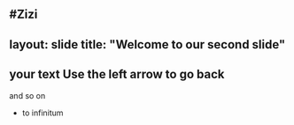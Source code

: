 #Zizi
-----
layout: slide
title: "Welcome to our second slide"
---
your text
Use the left arrow to go back
---
and so on
- to infinitum
